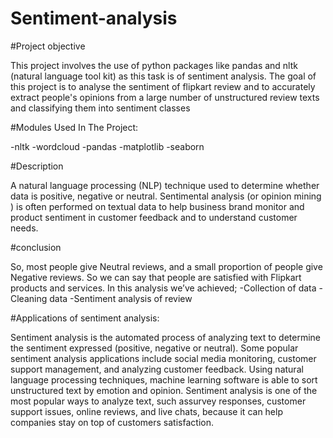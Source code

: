 # Sentiment-analysis
#Project objective

This project involves the use of python packages like pandas and nltk (natural
language tool kit) as this task is of sentiment analysis. The goal of this project is
to analyse the sentiment of flipkart review and to accurately extract people's
opinions from a large number of unstructured review texts and classifying them
into sentiment classes

#Modules Used In The Project: 

-nltk
-wordcloud
-pandas
-matplotlib
-seaborn

#Description

A natural language processing (NLP) technique used to determine whether data
is positive, negative or neutral. Sentimental analysis (or opinion mining ) is often
performed on textual data to help business brand monitor and product sentiment
in customer feedback and to understand customer needs.

#conclusion

So, most people give Neutral reviews, and a small proportion of people give
Negative reviews. So we can say that people are satisfied with Flipkart products 
and services. In this analysis we’ve achieved; -Collection of data
-Cleaning data
-Sentiment analysis of review

#Applications of sentiment analysis:

Sentiment analysis is the automated process of analyzing text to determine the
sentiment expressed (positive, negative or neutral). Some popular sentiment
analysis applications include social media monitoring, customer support
management, and analyzing customer feedback. Using natural language processing techniques, machine learning software is able
to sort unstructured text by emotion and opinion. Sentiment analysis is one of the most popular ways to analyze text, such assurvey
responses, customer support issues, online reviews, and live chats, because it can
help companies stay on top of customers satisfaction.










